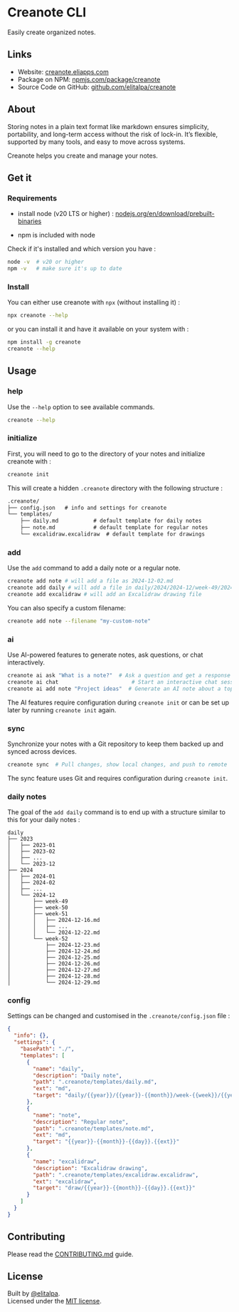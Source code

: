 # Creanote CLI

Easily create organized notes.

## Links

- Website: [creanote.eliapps.com](https://creanote.eliapps.com/)
- Package on NPM: [npmjs.com/package/creanote](https://www.npmjs.com/package/creanote)
- Source Code on GitHub: [github.com/elitalpa/creanote](https://github.com/elitalpa/creanote#readme)

## About

Storing notes in a plain text format like markdown ensures simplicity, portability, and long-term access without the risk of lock-in. It’s flexible, supported by many tools, and easy to move across systems.

Creanote helps you create and manage your notes.

## Get it

### Requirements

- install node (v20 LTS or higher) : [nodejs.org/en/download/prebuilt-binaries](https://nodejs.org/en/download/prebuilt-binaries)

- npm is included with node

Check if it's installed and which version you have :

```sh
node -v  # v20 or higher
npm -v   # make sure it's up to date
```

### Install

You can either use creanote with `npx` (without installing it) :

```sh
npx creanote --help
```

or you can install it and have it available on your system with :

```sh
npm install -g creanote
creanote --help
```

## Usage

### help

Use the `--help` option to see available commands.

```sh
creanote --help
```

### initialize

First, you will need to go to the directory of your notes and initialize creanote with :

```sh
creanote init
```

This will create a hidden `.creanote` directory with the following structure :

```txt
.creanote/
├── config.json   # info and settings for creanote
└── templates/
    ├── daily.md           # default template for daily notes
    ├── note.md            # default template for regular notes
    └── excalidraw.excalidraw  # default template for drawings
```

### add

Use the `add` command to add a daily note or a regular note.

```sh
creanote add note # will add a file as 2024-12-02.md
creanote add daily # will add a file in daily/2024/2024-12/week-49/2024-12-02.md
creanote add excalidraw # will add an Excalidraw drawing file
```

You can also specify a custom filename:

```sh
creanote add note --filename "my-custom-note"
```

### ai

Use AI-powered features to generate notes, ask questions, or chat interactively.

```sh
creanote ai ask "What is a note?"  # Ask a question and get a response
creanote ai chat                       # Start an interactive chat session
creanote ai add note "Project ideas"  # Generate an AI note about a topic
```

The AI features require configuration during `creanote init` or can be set up later by running `creanote init` again.

### sync

Synchronize your notes with a Git repository to keep them backed up and synced across devices.

```sh
creanote sync  # Pull changes, show local changes, and push to remote
```

The sync feature uses Git and requires configuration during `creanote init`.

### daily notes

The goal of the `add daily` command is to end up with a structure similar to this for your daily notes :

```
daily
├── 2023
│   ├── 2023-01
│   ├── 2023-02
│   ├── ...
│   └── 2023-12
├── 2024
│   ├── 2024-01
│   ├── 2024-02
│   ├── ...
│   └── 2024-12
│       ├── week-49
│       ├── week-50
│       ├── week-51
│       │   ├── 2024-12-16.md
│       │   ├── ...
│       │   └── 2024-12-22.md
│       └── week-52
│           ├── 2024-12-23.md
│           ├── 2024-12-24.md
│           ├── 2024-12-25.md
│           ├── 2024-12-26.md
│           ├── 2024-12-27.md
│           ├── 2024-12-28.md
│           └── 2024-12-29.md
```

### config

Settings can be changed and customised in the `.creanote/config.json` file :

```json
{
  "info": {},
  "settings": {
    "basePath": "./",
    "templates": [
      {
        "name": "daily",
        "description": "Daily note",
        "path": ".creanote/templates/daily.md",
        "ext": "md",
        "target": "daily/{{year}}/{{year}}-{{month}}/week-{{week}}/{{year}}-{{month}}-{{day}}.{{ext}}"
      },
      {
        "name": "note",
        "description": "Regular note",
        "path": ".creanote/templates/note.md",
        "ext": "md",
        "target": "{{year}}-{{month}}-{{day}}.{{ext}}"
      },
      {
        "name": "excalidraw",
        "description": "Excalidraw drawing",
        "path": ".creanote/templates/excalidraw.excalidraw",
        "ext": "excalidraw",
        "target": "draw/{{year}}-{{month}}-{{day}}.{{ext}}"
      }
    ]
  }
}
```

## Contributing

Please read the [CONTRIBUTING.md](CONTRIBUTING.md) guide.

## License

Built by [@elitalpa](https://github.com/elitalpa).  
Licensed under the [MIT license](./LICENSE).
